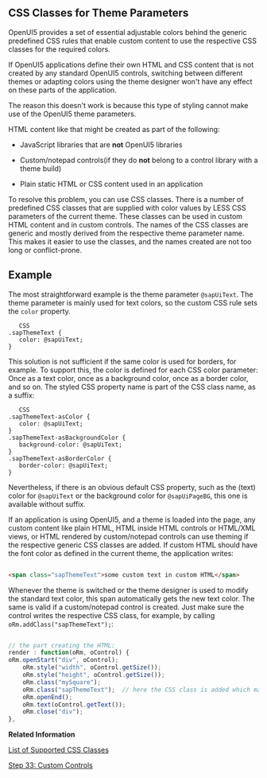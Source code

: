 <!-- loioea08f53503da42c19afd342f4b0c9ec7 -->

## CSS Classes for Theme Parameters

OpenUI5 provides a set of essential adjustable colors behind the generic predefined CSS rules that enable custom content to use the respective CSS classes for the required colors.

If OpenUI5 applications define their own HTML and CSS content that is not created by any standard OpenUI5 controls, switching between different themes or adapting colors using the theme designer won't have any effect on these parts of the application.

The reason this doesn't work is because this type of styling cannot make use of the OpenUI5 theme parameters.

HTML content like that might be created as part of the following:

-   JavaScript libraries that are **not** OpenUI5 libraries

-   Custom/notepad controls\(if they do **not** belong to a control library with a theme build\)

-   Plain static HTML or CSS content used in an application


To resolve this problem, you can use CSS classes. There is a number of predefined CSS classes that are supplied with color values by LESS CSS parameters of the current theme. These classes can be used in custom HTML content and in custom controls. The names of the CSS classes are generic and mostly derived from the respective theme parameter name. This makes it easier to use the classes, and the names created are not too long or conflict-prone.



## Example

The most straightforward example is the theme parameter `@sapUiText`. The theme parameter is mainly used for text colors, so the custom CSS rule sets the `color` property.

```
   CSS
.sapThemeText {
   color: @sapUiText;
}
```

This solution is not sufficient if the same color is used for borders, for example. To support this, the color is defined for each CSS color parameter: Once as a text color, once as a background color, once as a border color, and so on. The styled CSS property name is part of the CSS class name, as a suffix:

```
   CSS
.sapThemeText-asColor {
   color: @sapUiText;
}
.sapThemeText-asBackgroundColor {
   background-color: @sapUiText;
}
.sapThemeText-asBorderColor {
   border-color: @sapUiText;
}
```

Nevertheless, if there is an obvious default CSS property, such as the \(text\) color for `@sapUiText` or the background color for `@sapUiPageBG`, this one is available without suffix.

If an application is using OpenUI5, and a theme is loaded into the page, any custom content like plain HTML, HTML inside HTML controls or HTML/XML views, or HTML rendered by custom/notepad controls can use theming if the respective generic CSS classes are added. If custom HTML should have the font color as defined in the current theme, the application writes:

```html

<span class="sapThemeText">some custom text in custom HTML</span>
```

Whenever the theme is switched or the theme designer is used to modify the standard text color, this span automatically gets the new text color. The same is valid if a custom/notepad control is created. Just make sure the control writes the respective CSS class, for example, by calling `oRm.addClass("sapThemeText");`:

```js

// the part creating the HTML:
render : function(oRm, oControl) { 
oRm.openStart("div", oControl); 
    oRm.style("width", oControl.getSize());  
    oRm.style("height", oControl.getSize());
    oRm.class("mySquare");       
    oRm.class("sapThemeText");  // here the CSS class is added which makes the text color depend on the current theme
    oRm.openEnd();
    oRm.text(oControl.getText()); 
    oRm.close("div");
},

```

**Related Information**  


[List of Supported CSS Classes](list-of-supported-css-classes-91a4946.md "Overview of the CSS classes currently supported by OpenUI5.")

[Step 33: Custom Controls](../03_Get-Started/step-33-custom-controls-d12d2ee.md "In this step, we are going to extend the functionality of OpenUI5 with a custom control. We want to rate the product shown on the detail page, so we create a composition of multiple standard controls using the OpenUI5 extension mechanism and add some glue code to make them work nicely together. This way, we can reuse the control across the app and keep all related functionality in one module.")

